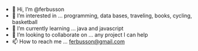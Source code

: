 - 👋 Hi, I’m @ferbusson
- 👀 I’m interested in ... programming, data bases, traveling, books, cycling, basketball
- 🌱 I’m currently learning ... java and javascript
- 💞️ I’m looking to collaborate on ... any project I can help
- 📫 How to reach me ... ferbusson@gmail.com

<!---
ferbusson/ferbusson is a ✨ special ✨ repository because its `README.md` (this file) appears on your GitHub profile.
You can click the Preview link to take a look at your changes.
--->
